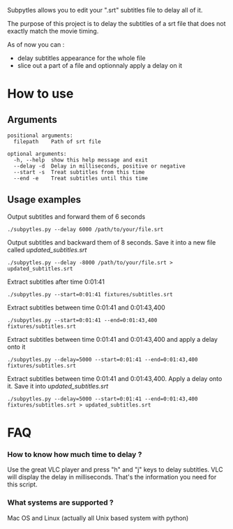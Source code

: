Subpytles allows you to edit your ".srt" subtitles file to delay all of it.

The purpose of this project is to delay the subtitles of a srt file that does not exactly match the movie timing.

As of now you can :

- delay subtitles appearance for the whole file
- slice out a part of a file and optionnaly apply a delay on it


# How to use

## Arguments

    positional arguments:
      filepath    Path of srt file
      
    optional arguments:
      -h, --help  show this help message and exit
      --delay -d  Delay in milliseconds, positive or negative
      --start -s  Treat subtitles from this time
      --end -e    Treat subtitles until this time


## Usage examples

Output subtitles and forward them of 6 seconds

    ./subpytles.py --delay 6000 /path/to/your/file.srt

Output subtitles and backward them of 8 seconds. Save it into a new file called _updated_subtitles.srt_

    ./subpytles.py --delay -8000 /path/to/your/file.srt > updated_subtitles.srt

Extract subtitles after time 0:01:41

    ./subpytles.py --start=0:01:41 fixtures/subtitles.srt

Extract subtitles between time 0:01:41 and 0:01:43,400

    ./subpytles.py --start=0:01:41 --end=0:01:43,400 fixtures/subtitles.srt

Extract subtitles between time 0:01:41 and 0:01:43,400 and apply a delay onto it

    ./subpytles.py --delay=5000 --start=0:01:41 --end=0:01:43,400 fixtures/subtitles.srt

Extract subtitles between time 0:01:41 and 0:01:43,400. Apply a delay onto it. Save it into _updated_subtitles.srt_

    ./subpytles.py --delay=5000 --start=0:01:41 --end=0:01:43,400 fixtures/subtitles.srt > updated_subtitles.srt


# FAQ

### How to know how much time to delay ?

Use the great VLC player and press "h" and "j" keys to delay subtitles. VLC will display the delay in milliseconds. That's the information you need for this script.

### What systems are supported ?

Mac OS and Linux (actually all Unix based system with python)
